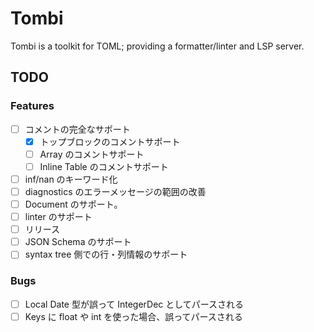 # Tombi

Tombi is a toolkit for TOML; providing a formatter/linter and LSP server.

## TODO
### Features
- [ ] コメントの完全なサポート
    - [x] トップブロックのコメントサポート
    - [ ] Array のコメントサポート
    - [ ] Inline Table のコメントサポート
- [ ] inf/nan のキーワード化
- [ ] diagnostics のエラーメッセージの範囲の改善
- [ ] Document のサポート。
- [ ] linter のサポート
- [ ] リリース
- [ ] JSON Schema のサポート
- [ ] syntax tree 側での行・列情報のサポート

### Bugs
- [ ] Local Date 型が誤って IntegerDec としてパースされる
- [ ] Keys に float や int を使った場合、誤ってパースされる
